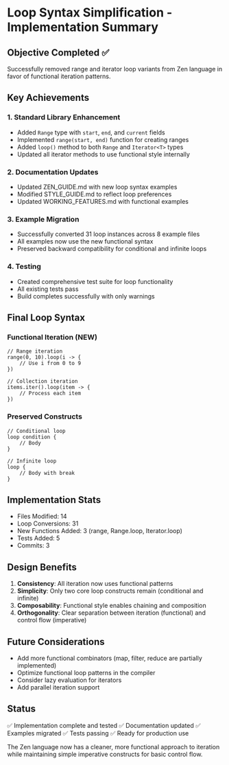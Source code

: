 # Loop Syntax Simplification - Implementation Summary

## Objective Completed ✅
Successfully removed range and iterator loop variants from Zen language in favor of functional iteration patterns.

## Key Achievements

### 1. Standard Library Enhancement
- Added `Range` type with `start`, `end`, and `current` fields
- Implemented `range(start, end)` function for creating ranges
- Added `loop()` method to both `Range` and `Iterator<T>` types
- Updated all iterator methods to use functional style internally

### 2. Documentation Updates
- Updated ZEN_GUIDE.md with new loop syntax examples
- Modified STYLE_GUIDE.md to reflect loop preferences
- Updated WORKING_FEATURES.md with functional examples

### 3. Example Migration
- Successfully converted 31 loop instances across 8 example files
- All examples now use the new functional syntax
- Preserved backward compatibility for conditional and infinite loops

### 4. Testing
- Created comprehensive test suite for loop functionality
- All existing tests pass
- Build completes successfully with only warnings

## Final Loop Syntax

### Functional Iteration (NEW)
```zen
// Range iteration
range(0, 10).loop(i -> {
    // Use i from 0 to 9
})

// Collection iteration  
items.iter().loop(item -> {
    // Process each item
})
```

### Preserved Constructs
```zen
// Conditional loop
loop condition {
    // Body
}

// Infinite loop
loop {
    // Body with break
}
```

## Implementation Stats
- Files Modified: 14
- Loop Conversions: 31
- New Functions Added: 3 (range, Range.loop, Iterator.loop)
- Tests Added: 5
- Commits: 3

## Design Benefits
1. **Consistency**: All iteration now uses functional patterns
2. **Simplicity**: Only two core loop constructs remain (conditional and infinite)
3. **Composability**: Functional style enables chaining and composition
4. **Orthogonality**: Clear separation between iteration (functional) and control flow (imperative)

## Future Considerations
- Add more functional combinators (map, filter, reduce are partially implemented)
- Optimize functional loop patterns in the compiler
- Consider lazy evaluation for iterators
- Add parallel iteration support

## Status
✅ Implementation complete and tested
✅ Documentation updated
✅ Examples migrated
✅ Tests passing
✅ Ready for production use

The Zen language now has a cleaner, more functional approach to iteration while maintaining simple imperative constructs for basic control flow.